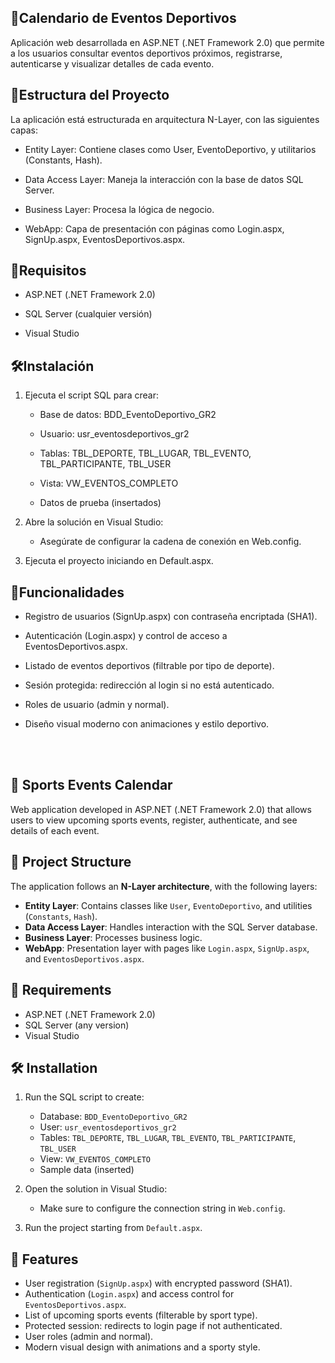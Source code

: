 ## 📅Calendario de Eventos Deportivos 
Aplicación web desarrollada en ASP.NET (.NET Framework 2.0) que permite a los usuarios consultar eventos deportivos próximos, registrarse, autenticarse y visualizar detalles de cada evento.

## 🧩Estructura del Proyecto 
La aplicación está estructurada en arquitectura N-Layer, con las siguientes capas:

* Entity Layer: Contiene clases como User, EventoDeportivo, y utilitarios (Constants, Hash).

* Data Access Layer: Maneja la interacción con la base de datos SQL Server.

* Business Layer: Procesa la lógica de negocio.

* WebApp: Capa de presentación con páginas como Login.aspx, SignUp.aspx, EventosDeportivos.aspx.

## 🧾Requisitos 
* ASP.NET (.NET Framework 2.0)

* SQL Server (cualquier versión)

* Visual Studio

## 🛠Instalación 
1. Ejecuta el script SQL para crear:

   * Base de datos: BDD_EventoDeportivo_GR2

   * Usuario: usr_eventosdeportivos_gr2

   * Tablas: TBL_DEPORTE, TBL_LUGAR, TBL_EVENTO, TBL_PARTICIPANTE, TBL_USER

   * Vista: VW_EVENTOS_COMPLETO

   * Datos de prueba (insertados)

2. Abre la solución en Visual Studio:

   * Asegúrate de configurar la cadena de conexión en Web.config.

3. Ejecuta el proyecto iniciando en Default.aspx.

## 🔐Funcionalidades 
* Registro de usuarios (SignUp.aspx) con contraseña encriptada (SHA1).

* Autenticación (Login.aspx) y control de acceso a EventosDeportivos.aspx.

* Listado de eventos deportivos (filtrable por tipo de deporte).

* Sesión protegida: redirección al login si no está autenticado.

* Roles de usuario (admin y normal).

* Diseño visual moderno con animaciones y estilo deportivo.

<br></br>

## 📅 Sports Events Calendar  
Web application developed in ASP.NET (.NET Framework 2.0) that allows users to view upcoming sports events, register, authenticate, and see details of each event.

## 🧩 Project Structure  
The application follows an **N-Layer architecture**, with the following layers:

- **Entity Layer**: Contains classes like `User`, `EventoDeportivo`, and utilities (`Constants`, `Hash`).
- **Data Access Layer**: Handles interaction with the SQL Server database.
- **Business Layer**: Processes business logic.
- **WebApp**: Presentation layer with pages like `Login.aspx`, `SignUp.aspx`, and `EventosDeportivos.aspx`.

## 🧾 Requirements  
- ASP.NET (.NET Framework 2.0)  
- SQL Server (any version)  
- Visual Studio  

## 🛠 Installation  
1. Run the SQL script to create:
   - Database: `BDD_EventoDeportivo_GR2`  
   - User: `usr_eventosdeportivos_gr2`  
   - Tables: `TBL_DEPORTE`, `TBL_LUGAR`, `TBL_EVENTO`, `TBL_PARTICIPANTE`, `TBL_USER`  
   - View: `VW_EVENTOS_COMPLETO`  
   - Sample data (inserted)

2. Open the solution in Visual Studio:
   - Make sure to configure the connection string in `Web.config`.

3. Run the project starting from `Default.aspx`.

## 🔐 Features  
- User registration (`SignUp.aspx`) with encrypted password (SHA1).  
- Authentication (`Login.aspx`) and access control for `EventosDeportivos.aspx`.  
- List of upcoming sports events (filterable by sport type).  
- Protected session: redirects to login page if not authenticated.  
- User roles (admin and normal).  
- Modern visual design with animations and a sporty style.

